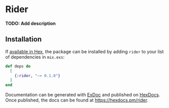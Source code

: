 # Rider

**TODO: Add description**

## Installation

If [available in Hex](https://hex.pm/docs/publish), the package can be installed
by adding `rider` to your list of dependencies in `mix.exs`:

```elixir
def deps do
  [
    {:rider, "~> 0.1.0"}
  ]
end
```

Documentation can be generated with [ExDoc](https://github.com/elixir-lang/ex_doc)
and published on [HexDocs](https://hexdocs.pm). Once published, the docs can
be found at <https://hexdocs.pm/rider>.

